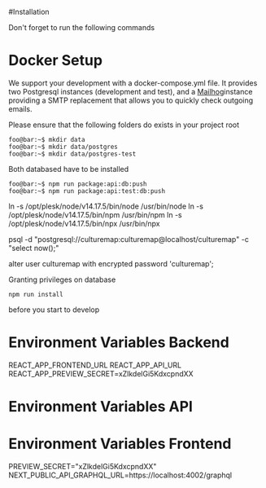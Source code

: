 

#Installation

Don't forget to run the following commands 

# Docker Setup
We support your development with a docker-compose.yml file. It provides two Postgresql instances (development and test), and a [Mailhog](https://github.com/mailhog/MailHog)instance providing a SMTP replacement that allows you to quickly check outgoing emails.

Please ensure that the following folders do exists in your project root

```console
foo@bar:~$ mkdir data
foo@bar:~$ mkdir data/postgres
foo@bar:~$ mkdir data/postgres-test
```

Both databased have to be installed 

```console
foo@bar:~$ npm run package:api:db:push
foo@bar:~$ npm run package:api:test:db:push
```




ln -s /opt/plesk/node/v14.17.5/bin/node /usr/bin/node
ln -s /opt/plesk/node/v14.17.5/bin/npm /usr/bin/npm
ln -s /opt/plesk/node/v14.17.5/bin/npx /usr/bin/npx

psql -d "postgresql://culturemap:culturemap@localhost/culturemap" -c "select now();"

alter user culturemap with encrypted password 'culturemap';

Granting privileges on database


```
npm run install
``` 

before you start to develop


# Environment Variables Backend
REACT_APP_FRONTEND_URL
REACT_APP_API_URL
REACT_APP_PREVIEW_SECRET=xZlkdelGi5KdxcpndXX

# Environment Variables API


# Environment Variables Frontend
PREVIEW_SECRET="xZlkdelGi5KdxcpndXX"
NEXT_PUBLIC_API_GRAPHQL_URL=https://localhost:4002/graphql

